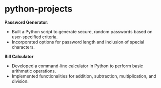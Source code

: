 # python-projects

**Password Generator**:
- Built a Python script to generate secure, random passwords based on user-specified criteria.
- Incorporated options for password length and inclusion of special characters.

**Bill Calculator**
- Developed a command-line calculator in Python to perform basic arithmetic operations.
- Implemented functionalities for addition, subtraction, multiplication, and division.
  
